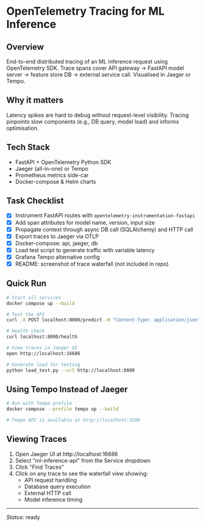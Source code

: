 # OpenTelemetry Tracing for ML Inference

## Overview
End-to-end distributed tracing of an ML inference request using OpenTelemetry SDK. Trace spans cover API gateway → FastAPI model server → feature store DB → external service call. Visualised in Jaeger or Tempo.

## Why it matters
Latency spikes are hard to debug without request-level visibility. Tracing pinpoints slow components (e.g., DB query, model load) and informs optimisation.

## Tech Stack
* FastAPI + OpenTelemetry Python SDK
* Jaeger (all-in-one) or Tempo
* Prometheus metrics side-car
* Docker-compose & Helm charts

## Task Checklist
- [x] Instrument FastAPI routes with `opentelemetry-instrumentation-fastapi`
- [x] Add span attributes for model name, version, input size
- [x] Propagate context through async DB call (SQLAlchemy) and HTTP call
- [x] Export traces to Jaeger via OTLP
- [x] Docker-compose: api, jaeger, db
- [x] Load test script to generate traffic with variable latency
- [x] Grafana Tempo alternative config
- [x] README: screenshot of trace waterfall (not included in repo)

## Quick Run
```bash
# Start all services
docker compose up --build

# Test the API
curl -X POST localhost:8000/predict -H "Content-Type: application/json" -d '{"feature": 1.2}'

# Health check
curl localhost:8000/health

# View traces in Jaeger UI
open http://localhost:16686

# Generate load for testing
python load_test.py --url http://localhost:8000
```

## Using Tempo Instead of Jaeger
```bash
# Run with Tempo profile
docker compose --profile tempo up --build

# Tempo API is available at http://localhost:3200
```

## Viewing Traces
1. Open Jaeger UI at http://localhost:16686
2. Select "ml-inference-api" from the Service dropdown
3. Click "Find Traces"
4. Click on any trace to see the waterfall view showing:
   - API request handling
   - Database query execution
   - External HTTP call
   - Model inference timing

---
*Status*: ready
